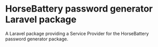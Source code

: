 # HorseBattery password generator Laravel package

A Laravel package providing a Service Provider for the HorseBattery 
password generator package.